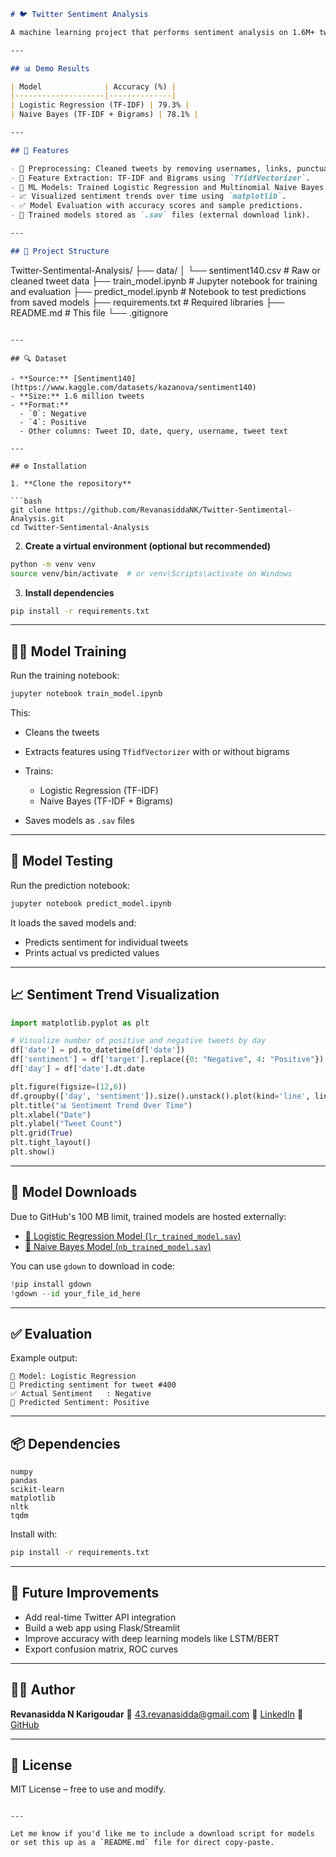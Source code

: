 ```markdown
# 🐦 Twitter Sentiment Analysis

A machine learning project that performs sentiment analysis on 1.6M+ tweets using the [Sentiment140](http://help.sentiment140.com/for-students/) dataset. It classifies tweets as **positive** or **negative** using both Logistic Regression and Naive Bayes models, with visualization of sentiment trends over time.

---

## 📊 Demo Results

| Model              | Accuracy (%) |
|--------------------|--------------|
| Logistic Regression (TF-IDF) | 79.3% |
| Naive Bayes (TF-IDF + Bigrams) | 78.1% |

---

## 🧠 Features

- 🔄 Preprocessing: Cleaned tweets by removing usernames, links, punctuation, and stopwords.
- 🧮 Feature Extraction: TF-IDF and Bigrams using `TfidfVectorizer`.
- 🏁 ML Models: Trained Logistic Regression and Multinomial Naive Bayes.
- 📈 Visualized sentiment trends over time using `matplotlib`.
- ✅ Model Evaluation with accuracy scores and sample predictions.
- 💾 Trained models stored as `.sav` files (external download link).

---

## 📂 Project Structure

```

Twitter-Sentimental-Analysis/
├── data/
│   └── sentiment140.csv        # Raw or cleaned tweet data
├── train\_model.ipynb           # Jupyter notebook for training and evaluation
├── predict\_model.ipynb         # Notebook to test predictions from saved models
├── requirements.txt            # Required libraries
├── README.md                   # This file
└── .gitignore

````

---

## 🔍 Dataset

- **Source:** [Sentiment140](https://www.kaggle.com/datasets/kazanova/sentiment140)
- **Size:** 1.6 million tweets
- **Format:**
  - `0`: Negative
  - `4`: Positive
  - Other columns: Tweet ID, date, query, username, tweet text

---

## ⚙️ Installation

1. **Clone the repository**

```bash
git clone https://github.com/RevanasiddaNK/Twitter-Sentimental-Analysis.git
cd Twitter-Sentimental-Analysis
````

2. **Create a virtual environment (optional but recommended)**

```bash
python -m venv venv
source venv/bin/activate  # or venv\Scripts\activate on Windows
```

3. **Install dependencies**

```bash
pip install -r requirements.txt
```

---

## 🏋️‍♂️ Model Training

Run the training notebook:

```bash
jupyter notebook train_model.ipynb
```

This:

* Cleans the tweets
* Extracts features using `TfidfVectorizer` with or without bigrams
* Trains:

  * Logistic Regression (TF-IDF)
  * Naive Bayes (TF-IDF + Bigrams)
* Saves models as `.sav` files

---

## 🧪 Model Testing

Run the prediction notebook:

```bash
jupyter notebook predict_model.ipynb
```

It loads the saved models and:

* Predicts sentiment for individual tweets
* Prints actual vs predicted values

---

## 📈 Sentiment Trend Visualization

```python
import matplotlib.pyplot as plt

# Visualize number of positive and negative tweets by day
df['date'] = pd.to_datetime(df['date'])
df['sentiment'] = df['target'].replace({0: "Negative", 4: "Positive"})
df['day'] = df['date'].dt.date

plt.figure(figsize=(12,6))
df.groupby(['day', 'sentiment']).size().unstack().plot(kind='line', linewidth=2, marker='o')
plt.title("📊 Sentiment Trend Over Time")
plt.xlabel("Date")
plt.ylabel("Tweet Count")
plt.grid(True)
plt.tight_layout()
plt.show()
```

---

## 💾 Model Downloads

Due to GitHub's 100 MB limit, trained models are hosted externally:

* [🔗 Logistic Regression Model (`lr_trained_model.sav`)](https://drive.google.com/your-link-here)
* [🔗 Naive Bayes Model (`nb_trained_model.sav`)](https://drive.google.com/your-link-here)

You can use `gdown` to download in code:

```python
!pip install gdown
!gdown --id your_file_id_here
```

---

## ✅ Evaluation

Example output:

```
📌 Model: Logistic Regression
🔎 Predicting sentiment for tweet #400
✅ Actual Sentiment   : Negative
🤖 Predicted Sentiment: Positive
```

---

## 📦 Dependencies

```
numpy
pandas
scikit-learn
matplotlib
nltk
tqdm
```

Install with:

```bash
pip install -r requirements.txt
```

---

## 🚀 Future Improvements

* Add real-time Twitter API integration
* Build a web app using Flask/Streamlit
* Improve accuracy with deep learning models like LSTM/BERT
* Export confusion matrix, ROC curves

---

## 🙋‍♂️ Author

**Revanasidda N Karigoudar**
📧 [43.revanasidda@gmail.com](mailto:43.revanasidda@gmail.com)
🔗 [LinkedIn](https://www.linkedin.com/in/revanasiddan/)
🔗 [GitHub](https://github.com/RevanasiddaNK)

---

## 📜 License

MIT License – free to use and modify.

```

---

Let me know if you'd like me to include a download script for models or set this up as a `README.md` file for direct copy-paste.
```
